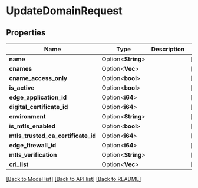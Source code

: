 # UpdateDomainRequest

## Properties

Name | Type | Description | Notes
------------ | ------------- | ------------- | -------------
**name** | Option<**String**> |  | [optional]
**cnames** | Option<**Vec<String>**> |  | [optional]
**cname_access_only** | Option<**bool**> |  | [optional]
**is_active** | Option<**bool**> |  | [optional]
**edge_application_id** | Option<**i64**> |  | [optional]
**digital_certificate_id** | Option<**i64**> |  | [optional]
**environment** | Option<**String**> |  | [optional]
**is_mtls_enabled** | Option<**bool**> |  | [optional]
**mtls_trusted_ca_certificate_id** | Option<**i64**> |  | [optional]
**edge_firewall_id** | Option<**i64**> |  | [optional]
**mtls_verification** | Option<**String**> |  | [optional]
**crl_list** | Option<**Vec<i64>**> |  | [optional]

[[Back to Model list]](../README.md#documentation-for-models) [[Back to API list]](../README.md#documentation-for-api-endpoints) [[Back to README]](../README.md)


